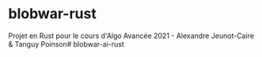 # blobwar-rust

Projet en Rust pour le cours d'Algo Avancée 2021 - Alexandre Jeunot-Caire & Tanguy Poinson# blobwar-ai-rust
